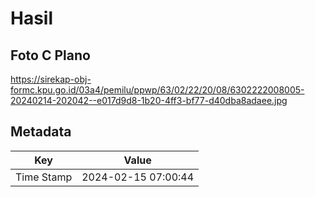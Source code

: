 # Hasil

## Foto C Plano

https://sirekap-obj-formc.kpu.go.id/03a4/pemilu/ppwp/63/02/22/20/08/6302222008005-20240214-202042--e017d9d8-1b20-4ff3-bf77-d40dba8adaee.jpg


## Metadata

| Key        | Value               |
| ---------- | ------------------- |
| Time Stamp | 2024-02-15 07:00:44 |



